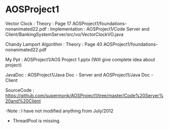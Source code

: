 # AOSProject1

Vector Clock : Theory : Page 17  AOSProject1/foundations-nonanimated22.pdf : Implementation : AOSProject1/Code Server and Client/BankingSystemServer/src/vo/VectorClockVO.java


Chandy Lamport Algorithm : Theory : Page 40 AOSProject1/foundations-nonanimated22.pdf  


My Ppt : AOSProject1/AOS Project 1.pptx  (Will give complete idea about project)

JavaDoc : AOSProject1/Java Doc - Server  and AOSProject1/Java Doc - Client


SourceCode : https://github.com/supermonk/AOSProject1/tree/master/Code%20Server%20and%20Client

-Note : I have not modified anything from July/2012
- ThreadPool is missing.
